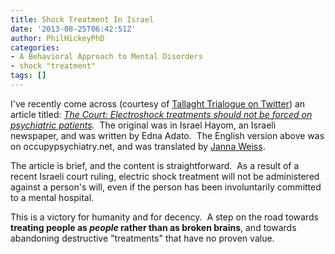 ```yaml
---
title: Shock Treatment In Israel
date: '2013-08-25T06:42:51Z'
author: PhilHickeyPhD
categories:
- A Behavioral Approach to Mental Disorders
- shock "treatment"
tags: []
---
```


I've recently come across (courtesy of <a href="https://twitter.com/TallaTrialogue">Tallaght Trialogue on Twitter</a>) an article titled: <i><a href="http://occupypsychiatry.net/2013/130804IsraeliCtSaysNoForcedElectroshock.htm">The Court: Electroshock treatments should not be forced on psychiatric patients</a>.</i>  The original was in Israel Hayom, an Israeli newspaper, and was written by Edna Adato.  The English version above was on occupypsychiatry.net, and was translated by <a href="https://twitter.com/RealJannaWeiss">Janna Weiss</a>.

The article is brief, and the content is straightforward.  As a result of a recent Israeli court ruling, electric shock treatment will not be administered against a person's will, even if the person has been involuntarily committed to a mental hospital.

This is a victory for humanity and for decency.  A step on the road towards<strong> treating people as <i>people </i>rather than as broken brains</strong>, and towards abandoning destructive "treatments" that have no proven value.<i></i>